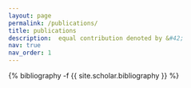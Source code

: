 ```yaml
---
layout: page
permalink: /publications/
title: publications
description:  equal contribution denoted by &#42;
nav: true
nav_order: 1
---
```

<!-- _pages/publications.md -->
<div class="publications">

{% bibliography -f {{ site.scholar.bibliography }} %}

</div>

